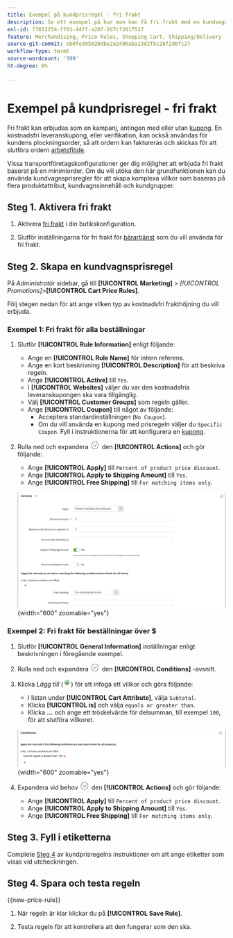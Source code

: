 ```yaml
---
title: Exempel på kundprisregel - fri frakt
description: Se ett exempel på hur man kan få fri frakt med en kundvagnsregel.
exl-id: f7652254-ff01-44ff-a207-2d7cf2017517
feature: Merchandising, Price Rules, Shopping Cart, Shipping/Delivery
source-git-commit: eb0fe395020dbe2e2496aba13d2f5c2bf2d0fc27
workflow-type: tm+mt
source-wordcount: '399'
ht-degree: 0%

---
```


# Exempel på kundprisregel - fri frakt

Fri frakt kan erbjudas som en kampanj, antingen med eller utan [kupong](price-rules-cart-coupon.md). En kostnadsfri leveranskupong, eller verifikation, kan också användas för kundens plockningsorder, så att ordern kan faktureras och skickas för att slutföra ordern [arbetsflöde](../stores-purchase/order-processing.md#order-workflow-and-processing).

Vissa transportföretagskonfigurationer ger dig möjlighet att erbjuda fri frakt baserat på en minimiorder. Om du vill utöka den här grundfunktionen kan du använda kundvagnsprisregler för att skapa komplexa villkor som baseras på flera produktattribut, kundvagnsinnehåll och kundgrupper.

## Steg 1. Aktivera fri frakt

1. Aktivera [fri frakt](../stores-purchase/shipping-free.md) i din butikskonfiguration.

1. Slutför inställningarna för fri frakt för [bärartjänst](../stores-purchase/carriers.md) som du vill använda för fri frakt.

## Steg 2. Skapa en kundvagnsprisregel

På _Administratör_ sidebar, gå till **[!UICONTROL Marketing]** > _[!UICONTROL Promotions]_>**[!UICONTROL Cart Price Rules]**.

Följ stegen nedan för att ange vilken typ av kostnadsfri frakthöjning du vill erbjuda.

### Exempel 1: Fri frakt för alla beställningar

1. Slutför **[!UICONTROL Rule Information]** enligt följande:

   - Ange en **[!UICONTROL Rule Name]** för intern referens.
   - Ange en kort beskrivning **[!UICONTROL Description]** för att beskriva regeln.
   - Ange **[!UICONTROL Active]** till `Yes`.
   - I **[!UICONTROL Websites]** väljer du var den kostnadsfria leveranskupongen ska vara tillgänglig.
   - Välj **[!UICONTROL Customer Groups]** som regeln gäller.
   - Ange **[!UICONTROL Coupon]** till något av följande:
      - Acceptera standardinställningen (`No Coupon`).
      - Om du vill använda en kupong med prisregeln väljer du `Specific Coupon`. Fyll i instruktionerna för att konfigurera en [kupong](price-rules-cart-coupon.md).

1. Rulla ned och expandera ![Expansionsväljare](../assets/icon-display-expand.png) den **[!UICONTROL Actions]** och gör följande:

   - Ange **[!UICONTROL Apply]** till `Percent of product price discount`.
   - Ange **[!UICONTROL Apply to Shipping Amount]** till `Yes`.
   - Ange **[!UICONTROL Free Shipping]** till `For matching items only`.

   ![Kundprisregel - åtgärder för fri frakt](./assets/free-shipping-actions.png){width="600" zoomable="yes"}

### Exempel 2: Fri frakt för beställningar över $

1. Slutför **[!UICONTROL General Information]** inställningar enligt beskrivningen i föregående exempel.

1. Rulla ned och expandera ![Expansionsväljare](../assets/icon-display-expand.png) den **[!UICONTROL Conditions]** -avsnitt.

1. Klicka _Lägg till_ (![Ikonen Lägg till](../assets/icon-add-green-circle.png)) för att infoga ett villkor och göra följande:

   - I listan under **[!UICONTROL Cart Attribute]**, välja `Subtotal`.
   - Klicka **[!UICONTROL is]** och välja `equals or greater than`.
   - Klicka **...** och ange ett tröskelvärde för delsumman, till exempel `100`, för att slutföra villkoret.

   ![Kundprisregel - villkor](./assets/free-shipping-condition1.png){width="600" zoomable="yes"}

1. Expandera vid behov ![Expansionsväljare](../assets/icon-display-expand.png) den **[!UICONTROL Actions]** och gör följande:

   - Ange **[!UICONTROL Apply]** till `Percent of product price discount`.
   - Ange **[!UICONTROL Apply to Shipping Amount]** till `Yes`.
   - Ange **[!UICONTROL Free Shipping]** till `For matching items only`.

## Steg 3. Fyll i etiketterna

Complete [Steg 4](price-rules-cart.md) av kundprisregelns instruktioner om att ange etiketter som visas vid utcheckningen.

## Steg 4. Spara och testa regeln

{{new-price-rule}}

1. När regeln är klar klickar du på **[!UICONTROL Save Rule]**.

1. Testa regeln för att kontrollera att den fungerar som den ska.
